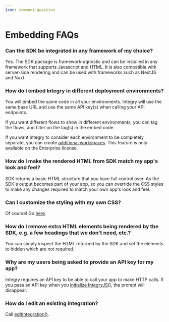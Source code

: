 ```yaml
---
icon: comment-question
---
```


# Embedding FAQs

### Can the SDK be integrated in any framework of my choice? <a href="#h_01hndj40zvnw2bn8xcj7rx0cte" id="h_01hndj40zvnw2bn8xcj7rx0cte"></a>

Yes. The SDK package is framework-agnostic and can be installed in any framework that supports Javascript and HTML. It is also compatible with server-side rendering and can be used with frameworks such as NextJS and Nuxt.

### How do I embed Integry in different deployment environments?

You will embed the same code in all your environments. Integry will use the same base URL and use the same API key(s) when calling your API endpoints.

If you want different flows to show in different environments, you can tag the flows, and filter on the tag(s) in the embed code.

If you want Integry to consider each environment to be completely separate, you can create [additional workspaces](broken-reference). This feature is only available on the Enterprise license.

### How do I make the rendered HTML from SDK match my app's look and feel? <a href="#h_01hndm9ckdpr0kaq5ddhzbxw8y" id="h_01hndm9ckdpr0kaq5ddhzbxw8y"></a>

SDK returns a basic HTML structure that you have full control over. As the SDK's output becomes part of your app, so you can override the CSS styles to make any changes required to match your own app's look and feel.

### Can I customize the styling with my own CSS? <a href="#h_01hndj5mq95shgfm5cr129scbf" id="h_01hndj5mq95shgfm5cr129scbf"></a>

Of course! Go [here](render-modes-layouts-and-styling.md).

### How do I remove extra HTML elements being rendered by the SDK, e.g. a few headings that we don't need, etc.? <a href="#h_01hndma0wpkymrpkm7m1383zyd" id="h_01hndma0wpkymrpkm7m1383zyd"></a>

You can simply inspect the HTML returned by the SDK and set the elements to hidden which are not required.

### Why are my users being asked to provide an API key for my app? <a href="#h_01hndma508btdvrx515h651b5m" id="h_01hndma508btdvrx515h651b5m"></a>

Integry requires an API key to be able to call your app to make HTTP calls. If you pass an API key when you [initialize IntegryJS()](../apis-and-sdks/js-sdk-reference/#initializing-integryjs), the prompt will disappear.

### How do I edit an existing integration? <a href="#h_01hndm8da3nr42rkfyc1sk068y" id="h_01hndm8da3nr42rkfyc1sk068y"></a>

Call [editIntegration()](../apis-and-sdks/js-sdk-reference/#edit-an-integration-coming-soon).
